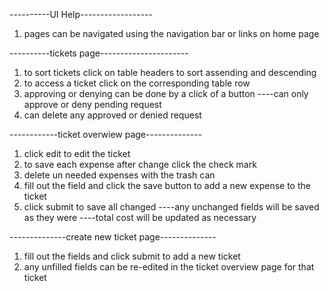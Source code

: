 ----------UI Help------------------
1. pages can be navigated using the navigation bar or links on home page

----------tickets page----------------------
1. to sort tickets click on table headers to sort assending and descending
2. to access a ticket click on the corresponding table row
3. approving or denying can be done by a click of a button
  ----can only approve or deny pending request
4. can delete any approved or denied request

------------ticket overwiew page--------------
1. click edit to edit the ticket
2. to save each expense after change click the check mark
3. delete un needed expenses with the trash can
4. fill out the field and click the save button to add a new expense to the ticket
5. click submit to save all changed
  ----any unchanged fields will be saved as they were
  ----total cost will be updated as necessary

--------------create new ticket page--------------
1. fill out the fields and click submit to add a new ticket
2. any unfilled fields can be re-edited in the ticket overview page for that ticket
